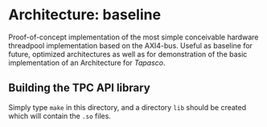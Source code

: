 # Architecture: baseline
Proof-of-concept implementation of the most simple conceivable hardware
threadpool implementation based on the AXI4-bus. Useful as baseline for future,
optimized architectures as well as for demonstration of the basic implementation
of an Architecture for *Tapasco*.

## Building the TPC API library
Simply type `make` in this directory, and a directory `lib` should be created
which will contain the `.so` files.

